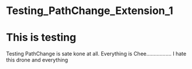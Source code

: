 # Testing_PathChange_Extension_1
# This is testing
Testing PathChange is sate kone at all. Everything is Chee.................
I hate this drone and everything

